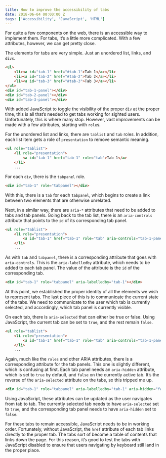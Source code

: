 ```yaml
---
title: How to improve the accessibility of tabs
date: 2018-06-04 00:00:00 Z
tags: ['Accessibility', 'JavaScript', 'HTML']
---
```


For quite a few components on the web, there is an accessible way to implement them. For tabs, it’s a little more complicated. With a few attributes, however, we can get pretty close.

The elements for tabs are very simple. Just an unordered list, links, and `divs`.

```html
<ul>
	<li><a id="tab-1" href="#tab-1">Tab 1</a></li>
	<li><a id="tab-2" href="#tab-2">Tab 2</a></li>
	<li><a id="tab-3" href="#tab-3">Tab 3</a></li>
</ul>
<div id="tab-1-panel"></div>
<div id="tab-2-panel"></div>
<div id="tab-3-panel"></div>
```

With added JavaScript to toggle the visibility of the proper `div` at the proper time, this is all that’s needed to get tabs working for sighted users. Unfortunately, this is where many stop. However, vast improvements can be made with a few attributes, starting with `role`s.

For the unordered list and links, there are `tablist` and `tab` roles. In addition, each list item gets a role of `presentation` to remove semantic meaning.

```html
<ul role="tablist">
	<li role="presentation">
		<a id="tab-1" href="tab-1" role="tab">Tab 1</a>
	</li>
	...
```

For each `div`, there is the `tabpanel` role.

```html
<div id="tab-1" role="tabpanel"></div>
```

With this, there is a `tab` for each `tabpanel`, which begins to create a link between two elements that are otherwise unrelated.

Next, in a similar way, there are `aria-*` attributes that need to be added to tabs and tab panels. Going back to the tab list, there is an `aria-controls` attribute that points to the `id` of its corresponding tab panel.

```html
<ul role="tablist">
	<li role="presentation">
		<a id="tab-1" href="tab-1" role="tab" aria-controls="tab-1-panel">Tab 1</a>
	</li>
	...
```

As with `tab` and `tabpanel`, there is a corresponding attribute that goes with `aria-controls`. This is the `aria-labelledby` attribute, which needs to be added to each tab panel. The value of the attribute is the `id` of the corresponding tab.

```html
<div id="tab-1" role="tabpanel" aria-labelledby="tab-1"></div>
```

At this point, we established the proper identity of all the elements we wish to represent tabs. The last piece of this is to communicate the current state of the tabs. We need to communicate to the user which tab is currently selected, and accordingly, which tab panel is currently visible.

On each tab, there is `aria-selected` that can either be true or false. Using JavaScript, the current tab can be set to `true`, and the rest remain `false`.

```html
<ul role="tablist">
	<li role="presentation">
		<a id="tab-1" href="tab-1" role="tab" aria-controls="tab-1-panel" aria-selected="true">Tab 1</a>
	</li>
	...
```

Again, much like the `roles` and other ARIA attributes, there is a corresponding attribute for the tab panels. This one is slightly different, which is confusing at first. Each tab panel needs an `aria-hidden` attribute, which is set to `true` by default, and `false` on the currently active tab. It’s the reverse of the `aria-selected` attribute on the tabs, so this tripped me up.

```html
<div id="tab-1" role="tabpanel" aria-labelledby="tab-1" aria-hidden="false"></div>
```

Using JavaScript, these attributes can be updated as the user navigates from tab to tab. The currently selected tab needs to have `aria-selected` set to `true`, and the corresponding tab panel needs to have `aria-hidden` set to `false`.

For these tabs to remain accessible, JavaScript needs to be in working order. Fortunately, without JavaScript, the `href` attribute of each tab links directly to the proper tab. The tabs sort of become a table of contents that links down the page. For this reason, it’s good to test the tabs with JavaScript disabled to ensure that users navigating by keyboard still land in the proper place.
